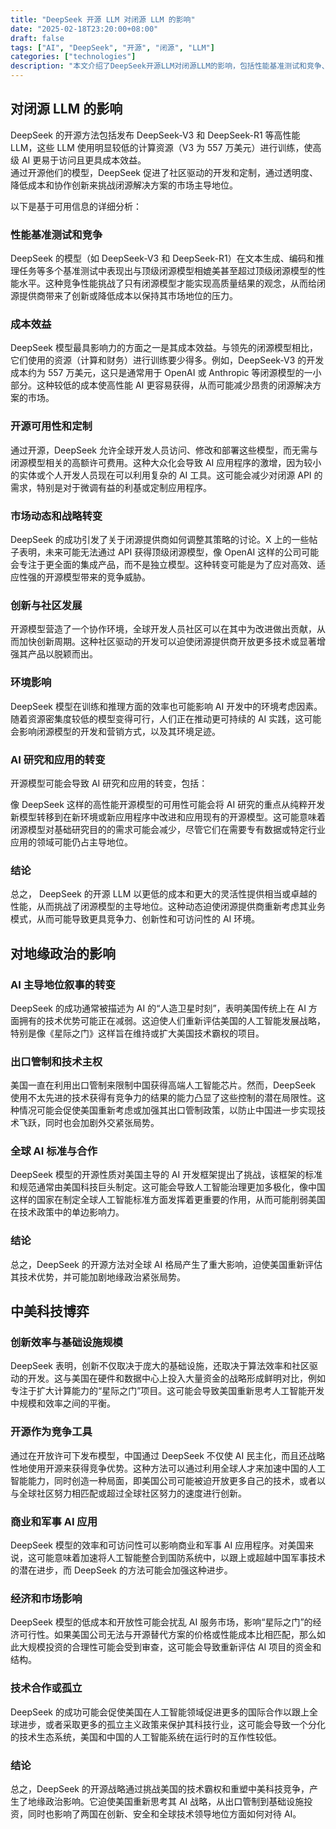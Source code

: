 ```yaml
---
title: "DeepSeek 开源 LLM 对闭源 LLM 的影响"
date: "2025-02-18T23:20:00+08:00"
draft: false
tags: ["AI", "DeepSeek", "开源", "闭源", "LLM"]
categories: ["technologies"]
description: "本文介绍了DeepSeek开源LLM对闭源LLM的影响，包括性能基准测试和竞争、成本效益、开源可用性和定制、市场动态和战略转变、创新与社区发展、环境影响以及AI研究和应用的转变。"
---
```


## 对闭源 LLM 的影响

DeepSeek 的开源方法包括发布 DeepSeek-V3 和 DeepSeek-R1 等高性能 LLM，这些 LLM 使用明显较低的计算资源（V3 为 557 万美元）进行训练，使高级 AI 更易于访问且更具成本效益。  
通过开源他们的模型，DeepSeek 促进了社区驱动的开发和定制，通过透明度、降低成本和协作创新来挑战闭源解决方案的市场主导地位。

以下是基于可用信息的详细分析：

### 性能基准测试和竞争

DeepSeek 的模型（如 DeepSeek-V3 和 DeepSeek-R1）在文本生成、编码和推理任务等多个基准测试中表现出与顶级闭源模型相媲美甚至超过顶级闭源模型的性能水平。这种竞争性能挑战了只有闭源模型才能实现高质量结果的观念，从而给闭源提供商带来了创新或降低成本以保持其市场地位的压力。

### 成本效益

DeepSeek 模型最具影响力的方面之一是其成本效益。与领先的闭源模型相比，它们使用的资源（计算和财务）进行训练要少得多。例如，DeepSeek-V3 的开发成本约为 557 万美元，这只是通常用于 OpenAI 或 Anthropic 等闭源模型的一小部分。这种较低的成本使高性能 AI 更容易获得，从而可能减少昂贵的闭源解决方案的市场。

### 开源可用性和定制

通过开源，DeepSeek 允许全球开发人员访问、修改和部署这些模型，而无需与闭源模型相关的高额许可费用。这种大众化会导致 AI 应用程序的激增，因为较小的实体或个人开发人员现在可以利用复杂的 AI 工具。这可能会减少对闭源 API 的需求，特别是对于微调有益的利基或定制应用程序。

### 市场动态和战略转变

DeepSeek 的成功引发了关于闭源提供商如何调整其策略的讨论。X 上的一些帖子表明，未来可能无法通过 API 获得顶级闭源模型，像 OpenAI 这样的公司可能会专注于更全面的集成产品，而不是独立模型。这种转变可能是为了应对高效、适应性强的开源模型带来的竞争威胁。

### 创新与社区发展

开源模型营造了一个协作环境，全球开发人员社区可以在其中为改进做出贡献，从而加快创新周期。这种社区驱动的开发可以迫使闭源提供商开放更多技术或显著增强其产品以脱颖而出。

### 环境影响

DeepSeek 模型在训练和推理方面的效率也可能影响 AI 开发中的环境考虑因素。随着资源密集度较低的模型变得可行，人们正在推动更可持续的 AI 实践，这可能会影响闭源模型的开发和营销方式，以及其环境足迹。

### AI 研究和应用的转变

开源模型可能会导致 AI 研究和应用的转变，包括：

像 DeepSeek 这样的高性能开源模型的可用性可能会将 AI 研究的重点从纯粹开发新模型转移到在新环境或新应用程序中改进和应用现有的开源模型。这可能意味着闭源模型对基础研究目的的需求可能会减少，尽管它们在需要专有数据或特定行业应用的领域可能仍占主导地位。

### 结论

总之， DeepSeek 的开源 LLM 以更低的成本和更大的灵活性提供相当或卓越的性能，从而挑战了闭源模型的主导地位。这种动态迫使闭源提供商重新考虑其业务模式，从而可能导致更具竞争力、创新性和可访问性的 AI 环境。

## 对地缘政治的影响

### AI 主导地位叙事的转变

DeepSeek 的成功通常被描述为 AI 的“人造卫星时刻”，表明美国传统上在 AI 方面拥有的技术优势可能正在减弱。这迫使人们重新评估美国的人工智能发展战略，特别是像《星际之门》这样旨在维持或扩大美国技术霸权的项目。

### 出口管制和技术主权

美国一直在利用出口管制来限制中国获得高端人工智能芯片。然而，DeepSeek 使用不太先进的技术获得有竞争力的结果的能力凸显了这些控制的潜在局限性。这种情况可能会促使美国重新考虑或加强其出口管制政策，以防止中国进一步实现技术飞跃，同时也会加剧外交紧张局势。

### 全球 AI 标准与合作

DeepSeek 模型的开源性质对美国主导的 AI 开发框架提出了挑战，该框架的标准和规范通常由美国科技巨头制定。这可能会导致人工智能治理更加多极化，像中国这样的国家在制定全球人工智能标准方面发挥着更重要的作用，从而可能削弱美国在技术政策中的单边影响力。

### 结论

总之，DeepSeek 的开源方法对全球 AI 格局产生了重大影响，迫使美国重新评估其技术优势，并可能加剧地缘政治紧张局势。

## 中美科技博弈

### 创新效率与基础设施规模

DeepSeek 表明，创新不仅取决于庞大的基础设施，还取决于算法效率和社区驱动的开发。这与美国在硬件和数据中心上投入大量资金的战略形成鲜明对比，例如专注于扩大计算能力的“星际之门”项目。这可能会导致美国重新思考人工智能开发中规模和效率之间的平衡。

### 开源作为竞争工具

通过在开放许可下发布模型，中国通过 DeepSeek 不仅使 AI 民主化，而且还战略性地使用开源来获得竞争优势。这种方法可以通过利用全球人才来加速中国的人工智能能力，同时创造一种局面，即美国公司可能被迫开放更多自己的技术，或者以与全球社区努力相匹配或超过全球社区努力的速度进行创新。

### 商业和军事 AI 应用

DeepSeek 模型的效率和可访问性可以影响商业和军事 AI 应用程序。对美国来说，这可能意味着加速将人工智能整合到国防系统中，以跟上或超越中国军事技术的潜在进步，而 DeepSeek 的方法可能会加强这种进步。

### 经济和市场影响

DeepSeek 模型的低成本和开放性可能会扰乱 AI 服务市场，影响“星际之门”的经济可行性。如果美国公司无法与开源替代方案的价格或性能成本比相匹配，那么如此大规模投资的合理性可能会受到审查，这可能会导致重新评估 AI 项目的资金和结构。

### 技术合作或孤立

DeepSeek 的成功可能会促使美国在人工智能领域促进更多的国际合作以跟上全球进步，或者采取更多的孤立主义政策来保护其科技行业，这可能会导致一个分化的技术生态系统，美国和中国的人工智能系统在运行时的互作性较低。

### 结论

总之，DeepSeek 的开源战略通过挑战美国的技术霸权和重塑中美科技竞争，产生了地缘政治影响。它迫使美国重新思考其 AI 战略，从出口管制到基础设施投资，同时也影响了两国在创新、安全和全球技术领导地位方面如何对待 AI。
